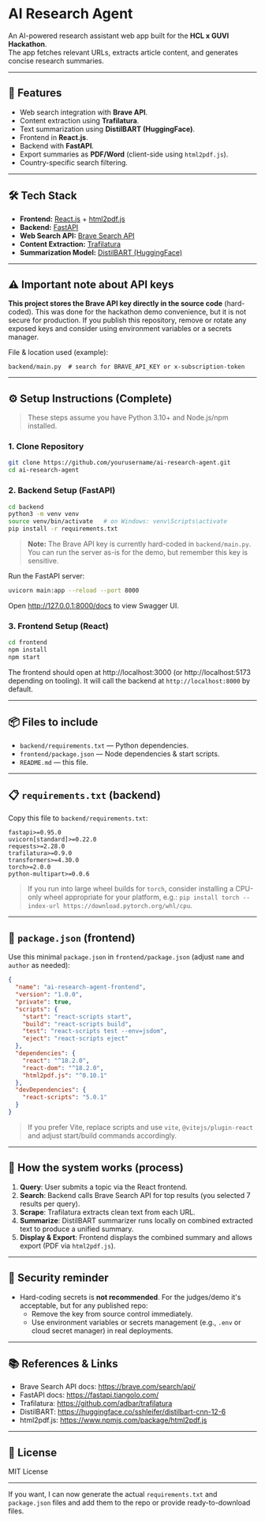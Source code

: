 # AI Research Agent

An AI-powered research assistant web app built for the **HCL x GUVI Hackathon**.  
The app fetches relevant URLs, extracts article content, and generates concise research summaries.

---

## 🚀 Features
- Web search integration with **Brave API**.
- Content extraction using **Trafilatura**.
- Text summarization using **DistilBART (HuggingFace)**.
- Frontend in **React.js**.
- Backend with **FastAPI**.
- Export summaries as **PDF/Word** (client-side using `html2pdf.js`).
- Country-specific search filtering.

---

## 🛠️ Tech Stack
- **Frontend:** [React.js](https://react.dev/) + [html2pdf.js](https://www.npmjs.com/package/html2pdf.js)
- **Backend:** [FastAPI](https://fastapi.tiangolo.com/)
- **Web Search API:** [Brave Search API](https://brave.com/search/api/)
- **Content Extraction:** [Trafilatura](https://github.com/adbar/trafilatura)
- **Summarization Model:** [DistilBART (HuggingFace)](https://huggingface.co/sshleifer/distilbart-cnn-12-6)

---

## ⚠️ Important note about API keys
**This project stores the Brave API key directly in the source code** (hard-coded). This was done for the hackathon demo convenience, but it is not secure for production. If you publish this repository, remove or rotate any exposed keys and consider using environment variables or a secrets manager.

File & location used (example):
```
backend/main.py  # search for BRAVE_API_KEY or x-subscription-token
```

---

## ⚙️ Setup Instructions (Complete)
> These steps assume you have Python 3.10+ and Node.js/npm installed.

### 1. Clone Repository
```bash
git clone https://github.com/yourusername/ai-research-agent.git
cd ai-research-agent
```

### 2. Backend Setup (FastAPI)
```bash
cd backend
python3 -m venv venv
source venv/bin/activate   # on Windows: venv\Scripts\activate
pip install -r requirements.txt
```

> **Note:** The Brave API key is currently hard-coded in `backend/main.py`. You can run the server as-is for the demo, but remember this key is sensitive.

Run the FastAPI server:
```bash
uvicorn main:app --reload --port 8000
```

Open http://127.0.0.1:8000/docs to view Swagger UI.

### 3. Frontend Setup (React)
```bash
cd frontend
npm install
npm start
```

The frontend should open at http://localhost:3000 (or http://localhost:5173 depending on tooling). It will call the backend at `http://localhost:8000` by default.

---

## 📦 Files to include
- `backend/requirements.txt` — Python dependencies.
- `frontend/package.json` — Node dependencies & start scripts.
- `README.md` — this file.

---

## 📋 `requirements.txt` (backend)
Copy this file to `backend/requirements.txt`:
```
fastapi>=0.95.0
uvicorn[standard]>=0.22.0
requests>=2.28.0
trafilatura>=0.9.0
transformers>=4.30.0
torch>=2.0.0
python-multipart>=0.0.6
```

> If you run into large wheel builds for `torch`, consider installing a CPU-only wheel appropriate for your platform, e.g.: `pip install torch --index-url https://download.pytorch.org/whl/cpu`.

---

## 🧩 `package.json` (frontend)
Use this minimal `package.json` in `frontend/package.json` (adjust `name` and `author` as needed):

```json
{
  "name": "ai-research-agent-frontend",
  "version": "1.0.0",
  "private": true,
  "scripts": {
    "start": "react-scripts start",
    "build": "react-scripts build",
    "test": "react-scripts test --env=jsdom",
    "eject": "react-scripts eject"
  },
  "dependencies": {
    "react": "^18.2.0",
    "react-dom": "^18.2.0",
    "html2pdf.js": "^0.10.1"
  },
  "devDependencies": {
    "react-scripts": "5.0.1"
  }
}
```

> If you prefer Vite, replace scripts and use `vite`, `@vitejs/plugin-react` and adjust start/build commands accordingly.

---

## 🔧 How the system works (process)
1. **Query**: User submits a topic via the React frontend.
2. **Search**: Backend calls Brave Search API for top results (you selected 7 results per query).
3. **Scrape**: Trafilatura extracts clean text from each URL.
4. **Summarize**: DistilBART summarizer runs locally on combined extracted text to produce a unified summary.
5. **Display & Export**: Frontend displays the combined summary and allows export (PDF via `html2pdf.js`).

---

## 🔐 Security reminder
- Hard-coding secrets is **not recommended**. For the judges/demo it's acceptable, but for any published repo:
  - Remove the key from source control immediately.
  - Use environment variables or secrets management (e.g., `.env` or cloud secret manager) in real deployments.

---

## 📚 References & Links
- Brave Search API docs: https://brave.com/search/api/
- FastAPI docs: https://fastapi.tiangolo.com/
- Trafilatura: https://github.com/adbar/trafilatura
- DistilBART: https://huggingface.co/sshleifer/distilbart-cnn-12-6
- html2pdf.js: https://www.npmjs.com/package/html2pdf.js

---

## 📝 License
MIT License

---

If you want, I can now generate the actual `requirements.txt` and `package.json` files and add them to the repo or provide ready-to-download files.

